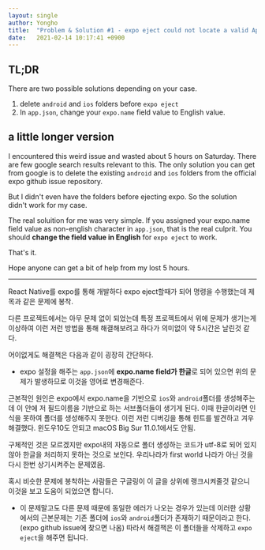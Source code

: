 ```yaml
---
layout: single
author: Yongho
title:  "Problem & Solution #1 - expo eject could not locate a valid AppDelegate at root issue"
date:   2021-02-14 10:17:41 +0900
---
```



## TL;DR
There are two possible solutions depending on your case.

1. delete `android` and `ios` folders before `expo eject`
2. In `app.json`, change your `expo.name` field value to English value.   

## a little longer version
I encountered this weird issue and wasted about 5 hours on Saturday. There are few google search results relevant to this. The only solution you can get from google is to delete the existing `android` and `ios` folders from the official expo github issue repository. 

But I didn't even have the folders before ejecting expo. So the solution didn't work for my case. 

The real soluition for me was very simple. If you assigned your expo.name field value as non-english character in `app.json`, that is the real culprit. You should **change the field value in English** for `expo eject` to work.

That's it. 

Hope anyone can get a bit of help from my lost 5 hours.


<hr>


React Native를 expo를 통해 개발하다 expo eject할때가 되어 명령을 수행했는데 제목과 같은 문제에 봉착.

다른 프로젝트에서는 아무 문제 없이 되었는데 특정 프로젝트에서 위에 문제가 생기는게 이상하여 이런 저런 방법을 통해 해결해보려고 하다가 의미없이 약 5시간은 날린것 같다. 

어이없게도 해결책은 다음과 같이 굉장히 간단하다.
- expo 설정을 해주는 `app.json`에 **expo.name field가 한글**로 되어 있으면 위의 문제가 발생하므로 이것을 영어로 변경해준다.

근본적인 원인은 expo에서 expo.name을 기반으로 `ios`와 `android`폴더를 생성해주는데 이 안에 저 필드이름을 기반으로 하는 서브폴더들이 생기게 된다. 이때 한글이라면 인식을 못하여 폴더를 생성해주지 못한다. 이런 저런 디버깅을 통해 힌트를 발견하고 겨우 해결했다. 윈도우10도 안되고 macOS Big Sur 11.0.1에서도 안됨.

구체적인 것은 모르겠지만 expo내의 자동으로 폴더 생성하는 코드가 utf-8로 되어 있지 않아 한글을 처리하지 못하는 것으로 보인다. 우리나라가 first world 나라가 아닌 것을 다시 한번 상기시켜주는 문제였음.

혹시 비슷한 문제에 봉착하는 사람들은 구글링이 이 글을 상위에 랭크시켜줄것 같으니 이것을 보고 도움이 되었으면 합니다. 

- 이 문제말고도 다른 문제 때문에 동일한 에러가 나오는 경우가 있는데 이러한 상황에서의 근본문제는 기존 폴더에 `ios`와 `android`폴더가 존재하기 때문이라고 한다. (expo github issue에 찾으면 나옴) 따라서 해결책은 이 폴더들을 삭제하고 `expo eject`을 해주면 됩니다.









